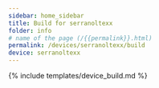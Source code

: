 ```yaml
---
sidebar: home_sidebar
title: Build for serranoltexx
folder: info
# name of the page (/{{permalink}}.html)
permalink: /devices/serranoltexx/build
device: serranoltexx
---
```

{% include templates/device_build.md %}
